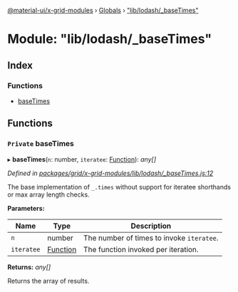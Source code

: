 [@material-ui/x-grid-modules](../README.md) › [Globals](../globals.md) › ["lib/lodash/_baseTimes"](_lib_lodash__basetimes_.md)

# Module: "lib/lodash/_baseTimes"

## Index

### Functions

* [baseTimes](_lib_lodash__basetimes_.md#private-basetimes)

## Functions

### `Private` baseTimes

▸ **baseTimes**(`n`: number, `iteratee`: [Function](../interfaces/_src_utils_utils_.debouncedfunction.md#function)): *any[]*

*Defined in [packages/grid/x-grid-modules/lib/lodash/_baseTimes.js:12](https://github.com/mui-org/material-ui-x/blob/02342a6/packages/grid/x-grid-modules/lib/lodash/_baseTimes.js#L12)*

The base implementation of `_.times` without support for iteratee shorthands
or max array length checks.

**Parameters:**

Name | Type | Description |
------ | ------ | ------ |
`n` | number | The number of times to invoke `iteratee`. |
`iteratee` | [Function](../interfaces/_src_utils_utils_.debouncedfunction.md#function) | The function invoked per iteration. |

**Returns:** *any[]*

Returns the array of results.
